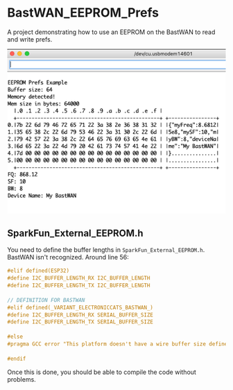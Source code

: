 # BastWAN_EEPROM_Prefs

A project demonstrating how to use an EEPROM on the BastWAN to read and write prefs.


![Prefs](Prefs.png)

## SparkFun_External_EEPROM.h

You need to define the buffer lengths in `SparkFun_External_EEPROM.h`. BastWAN isn't recognized. Around line 56:

```c
#elif defined(ESP32)
#define I2C_BUFFER_LENGTH_RX I2C_BUFFER_LENGTH
#define I2C_BUFFER_LENGTH_TX I2C_BUFFER_LENGTH

// DEFINITION FOR BASTWAN
#elif defined(_VARIANT_ELECTRONICCATS_BASTWAN_)
#define I2C_BUFFER_LENGTH_RX SERIAL_BUFFER_SIZE
#define I2C_BUFFER_LENGTH_TX SERIAL_BUFFER_SIZE

#else
#pragma GCC error "This platform doesn't have a wire buffer size defined. Please contribute to this library!"

#endif
```

Once this is done, you should be able to compile the code without problems.
